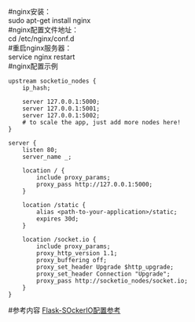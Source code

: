 #nginx安装：  
    sudo apt-get install nginx  
#nginx配置文件地址：  
    cd /etc/nginx/conf.d  
#重启nginx服务器：  
    service nginx restart  
#nginx配置示例
```
upstream socketio_nodes {
    ip_hash;

    server 127.0.0.1:5000;
    server 127.0.0.1:5001;
    server 127.0.0.1:5002;
    # to scale the app, just add more nodes here!
}

server {
    listen 80;
    server_name _;

    location / {
        include proxy_params;
        proxy_pass http://127.0.0.1:5000;
    }

    location /static {
        alias <path-to-your-application>/static;
        expires 30d;
    }

    location /socket.io {
        include proxy_params;
        proxy_http_version 1.1;
        proxy_buffering off;
        proxy_set_header Upgrade $http_upgrade;
        proxy_set_header Connection "Upgrade";
        proxy_pass http://socketio_nodes/socket.io;
    }
}
```
#参考内容
[Flask-SOckerIO配置参考](https://flask-socketio.readthedocs.io/en/latest/deployment.html#using-nginx-as-a-websocket-reverse-proxy)